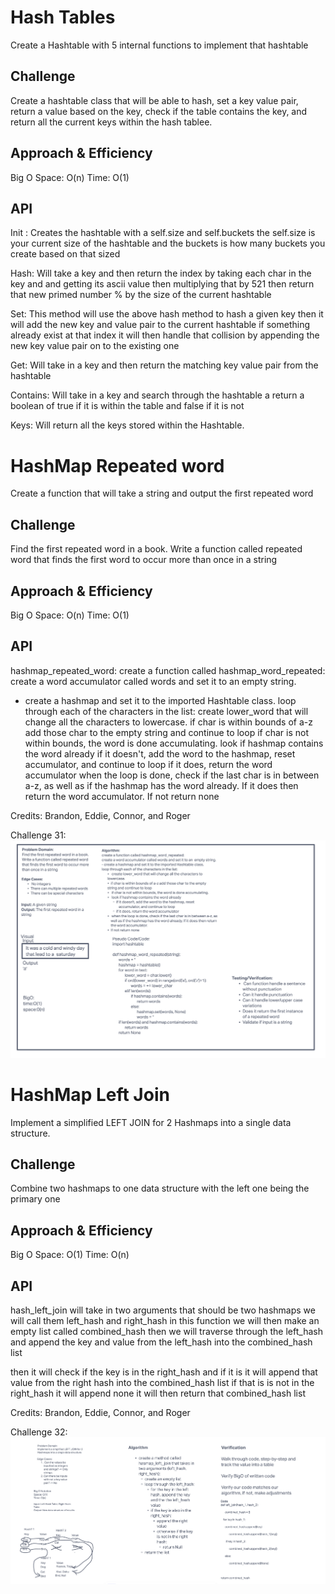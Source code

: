 # Hash Tables
<!-- Short summary or background information -->
Create a Hashtable with 5 internal functions to implement that hashtable

## Challenge
<!-- Description of the challenge -->
Create a hashtable class that will be able to hash, set a key value pair, return a value based on the key, check if the table contains the key, and return all the current keys within the hash tablee.
## Approach & Efficiency
<!-- What approach did you take? Why? What is the Big O space/time for this approach? -->

Big O
Space: O(n)
Time: O(1)

## API
<!-- Description of each method publicly available to your Stack and Queue-->
Init : Creates the hashtable with a self.size and self.buckets the self.size is your current size of the hashtable and the buckets is how many buckets you create based on that sized

Hash: Will take a key and then return the index by taking each char in the key and and getting its ascii value then multiplying that by 521 then return that new primed number % by the size of the current hashtable

Set: This method will use the above hash method to hash a given key then it will add the new key and value pair to the current hashtable if something already exist at that index it will then handle that collision by appending the new key value pair on to the existing one

Get: Will take in a key and then return the matching key value pair from the hashtable

Contains: Will take in a key and search through the hashtable a return a boolean of true if it is within the table and false if it is not

Keys: Will return all the keys stored within the Hashtable.

# HashMap Repeated word
<!-- Short summary or background information -->
Create a function that will take a string and output the first repeated word

## Challenge
<!-- Description of the challenge -->
Find the first repeated word in a book.
Write a function called repeated word that finds the first word to occur more than once in a string


## Approach & Efficiency
<!-- What approach did you take? Why? What is the Big O space/time for this approach? -->

Big O
Space: O(n)
Time: O(1)

## API
<!-- Description of each method publicly available to your Stack and Queue-->
 hashmap_repeated_word: create a function called hashmap_word_repeated:
create a word accumulator called words and set it to an  empty string.
- create a hashmap and set it to the imported Hashtable class.
loop through each of the characters in the list:
 create lower_word that will change all the characters to
       lowercase.
if char is within bounds of a-z add those char to the empty
       string and continue to loop
 if char is not within bounds, the word is done accumulating.
 look if hashmap contains the word already
if it doesn't, add the word to the hashmap, reset
                     accumulator, and continue to loop
if it does, return the word accumulator
 when the loop is done, check if the last char is in between a-z, as well as if the hashmap has the word already. If it does then return the word accumulator.
If not return none

Credits:
Brandon, Eddie, Connor, and Roger

Challenge 31: ![hashmap_repeated_whiteboard](code_challenges/Whiteboards/../../../Whiteboards/hashmap_repeated_word.png)

# HashMap Left Join
<!-- Short summary or background information -->
Implement a simplified LEFT JOIN for 2 Hashmaps into a single data structure.

## Challenge
<!-- Description of the challenge -->
Combine two hashmaps to one data structure with the left one being the primary one


## Approach & Efficiency
<!-- What approach did you take? Why? What is the Big O space/time for this approach? -->

Big O
Space: O(1)
Time: O(n)

## API
<!-- Description of each method publicly available to your Stack and Queue-->
hash_left_join will take in two arguments that should be two hashmaps we will call them left_hash and right_hash in this function
we will then make an empty list called combined_hash
then we will traverse through the left_hash and append the key and value from the left_hash into the combined_hash list

then it will check if the key is in the right_hash and if it is it will append that value from the right hash into the combined_hash list
if that is is not in the right_hash it will append none it will then return that combined_hash list


Credits:
Brandon, Eddie, Connor, and Roger

Challenge 32: ![hashmap_left_join](code_challenges/Whiteboards/../../../Whiteboards/whiteboard_hashmap_left_join.png)

